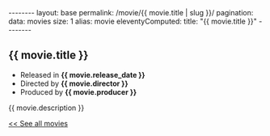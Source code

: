 <link rel="stylesheet" href="/style.css"/>
--------
layout: base
permalink: /movie/{{ movie.title | slug }}/
pagination:
  data: movies
  size: 1
  alias: movie
eleventyComputed:
  title: "{{ movie.title }}"
--------

## {{ movie.title }}

  - Released in **{{ movie.release_date }}**
  - Directed by **{{ movie.director }}**
  - Produced by **{{ movie.producer }}**

{{ movie.description }}

[<< See all movies](/movies)